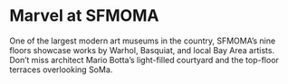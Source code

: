 # Marvel at SFMOMA

One of the largest modern art museums in the country, SFMOMA’s nine floors showcase works by Warhol, Basquiat, and local Bay Area artists. Don’t miss architect Mario Botta’s light-filled courtyard and the top-floor terraces overlooking SoMa.
